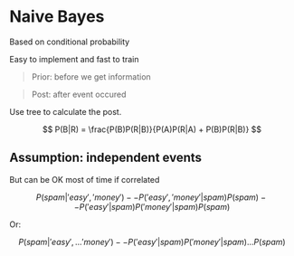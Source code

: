 # Naive Bayes

Based on conditional probability

Easy to implement and fast to train

> Prior: before we get information

> Post: after event occured

Use tree to calculate the post.

$$
    P(B|R) = \frac{P(B)P(R|B)}{P(A)P(R|A) + P(B)P(R|B)}
$$

## Assumption: independent events
But can be OK most of time if correlated

$$
    P(spam |'easy', 'money') -- P('easy', 'money'|spam) P(spam) -- P('easy'|spam)P('money'|spam)P(spam)
$$

Or: 

$$
    P(spam |'easy', ... 'money') -- P('easy'|spam)P('money'|spam)...P(spam)
$$
